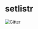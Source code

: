 # setlistr

[![Gitter](https://badges.gitter.im/Join%20Chat.svg)](https://gitter.im/DuncanMacWeb/setlistr?utm_source=badge&utm_medium=badge&utm_campaign=pr-badge&utm_content=badge)